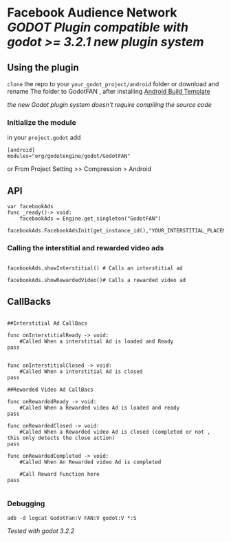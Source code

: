 # Facebook Audience Network *GODOT Plugin compatible with godot >= 3.2.1 new plugin system*

## Using the plugin

`clone` the repo to your `your_godot_project/android` folder or download and rename The folder to GodotFAN , after installing [Android Build Template](https://docs.godotengine.org/en/stable/getting_started/workflow/export/android_custom_build.html)

*the new Godot plugin system doesn't require compiling the source code*


### Initialize the module
in your `project.godot` add 
```
[android]
modules="org/godotengine/godot/GodotFAN"
```
or From Project Setting >> Compression > Android

## API 
```gdscript
var facebookAds
func _ready()-> void:
	facebookAds = Engine.get_singleton("GodotFAN")
	facebookAds.FacebookAdsInit(get_instance_id(),"YOUR_INTERSTITIAL_PLACEMENT_id","YOUR_REWARDED_VIDEO_PLACEMENT_id")
```

### Calling the interstitial and rewarded video ads

```gdscript

facebookAds.showInterstitial() # Calls an interstitial ad

facebookAds.showRewardedVideo()# Calls a rewarded video ad

```

## CallBacks

```gdscript

##Interstitial Ad CallBacs

func onInterstitialReady -> void:
	#Called When a interstitial Ad is loaded and Ready
pass


func onInterstitialClosed -> void:
	#Called When a interstitial Ad is closed
pass

##Rewarded Video Ad CallBacs

func onRewardedReady -> void:
	#Called When a Rewarded video Ad is loaded and ready
pass

func onRewardedClosed -> void:
	#Called When a Rewarded video Ad is closed (completed or not , this only detects the close action)
pass

func onRewardedCompleted -> void:
	#Called When An Rewarded video Ad is completed

	#Call Reward Function here
pass


```

### Debugging

`adb -d logcat GodotFan:V FAN:V godot:V *:S`

*Tested with godot 3.2.2*
